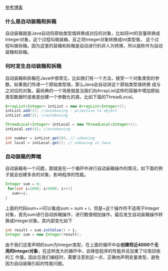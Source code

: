 [参考博客](https://droidyue.com/blog/2015/04/07/autoboxing-and-autounboxing-in-java/)

### 什么是自动装箱和拆箱

自动装箱就是Java自动将原始类型值转换成对应的对象，比如将int的变量转换成Integer对象，这个过程叫做装箱，反之将Integer对象转换成int类型值，
这个过程叫做拆箱。因为这里的装箱和拆箱是自动进行的非人为转换，所以就称作为自动装箱和拆箱。

### 何时发生自动装箱和拆箱

自动装箱和拆箱在Java中很常见，比如我们有一个方法，接受一个对象类型的参数，如果我们传递一个原始类型值，那么Java会自动讲这个原始类型值转换
成与之对应的对象。最经典的一个场景就是当我们向ArrayList这样的容器中增加原始类型数据时或者是创建一个参数化的类，比如下面的ThreadLocal。

```java
ArrayList<Integer> intList = new ArrayList<Integer>();
intList.add(1); //autoboxing - primitive to object
intList.add(2); //autoboxing

ThreadLocal<Integer> intLocal = new ThreadLocal<Integer>();
intLocal.set(4); //autoboxing

int number = intList.get(0); // unboxing
int local = intLocal.get(); // unboxing in Java
```

### 自动装箱的弊端

自动装箱有一个问题，那就是在一个循环中进行自动装箱操作的情况，如下面的例子就会创建多余的对象，影响程序的性能。

```java
Integer sum = 0;
 for(int i=1000; i<5000; i++){
   sum+=i;
}
```

上面的代码sum+=i可以看成sum = sum + i，但是+这个操作符不适用于Integer对象，首先sum进行自动拆箱操作，进行数值相加操作，最后发生自动装箱操作转
换成Integer对象。其内部变化如下

```java
int result = sum.intValue() + i;
Integer sum = new Integer(result);
```

由于我们这里声明的sum为Integer类型，在上面的循环中会**创建将近4000个无用的Integer对象**，在这样庞大的循环中，会降低程序的性能并且加重了垃圾回收的工
作量。因此在我们编程时，需要注意到这一点，正确地声明变量类型，避免因为自动装箱引起的性能问题。
